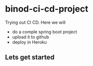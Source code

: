 # binod-ci-cd-project
Trying out CI CD. Here we will
- do a comple spring boot project
- upload it to github
- deploy in Heroku

## Lets get started
